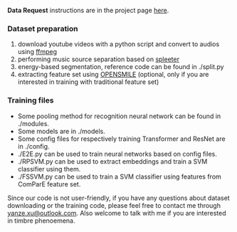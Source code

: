 **Data Request** instructions are in the project page [here](https://yanzexu.xyz/SVQTD/).

### Dataset preparation
  1. download youtube videos with a python script and convert to audios using [ffmpeg](https://ffmpeg.org/)
  2. performing music source separation based on [spleeter](https://github.com/deezer/spleeter)
  3. energy-based segmentation, reference code can be found in ./split.py
  4. extracting feature set using [OPENSMILE](https://audeering.github.io/opensmile/) (optional, only if you are interested in training with traditional feature set)

### Training files
  * Some pooling method for recognition neural network can be found in ./modules.
  * Some models are in ./models.
  * Some config files for respectively training Transformer and ResNet are in ./config. 
  * ./E2E.py can be used to train neural networks based on config files.
  * ./RPSVM.py can be used to extract embeddings and train a SVM classifier using them. 
  * ./FSSVM.py can be used to train a SVM classifier using features from ComParE feature set.

Since our code is not user-friendly, if you have any questions about dataset downloading or the training code, please feel free to contact me through yanze.xu@outlook.com. Also welcome to talk with me if you are interested in timbre phenoemena. 

